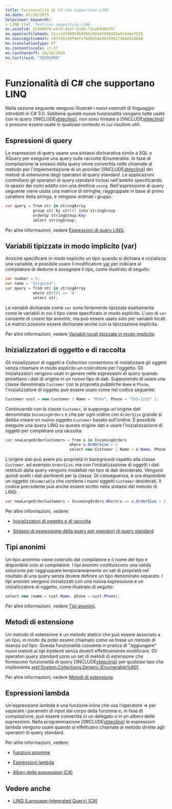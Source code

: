 ```yaml
---
title: Funzionalità di C# che supportano LINQ
ms.date: 07/20/2015
helpviewer_keywords:
- LINQ [C#], features supporting LINQ
ms.assetid: 524b0078-ebfd-45a7-b390-f2ceb9d84797
ms.openlocfilehash: 51cc24fd8054b87b6c92a02450420a9c4abef525
ms.sourcegitcommit: c93fd5139f9efcf6db514e3474301738a6d1d649
ms.translationtype: HT
ms.contentlocale: it-IT
ms.lasthandoff: 10/28/2018
ms.locfileid: "50191090"
---
```

# <a name="c-features-that-support-linq"></a>Funzionalità di C# che supportano LINQ
Nella sezione seguente vengono illustrati i nuovi costrutti di linguaggio introdotti in C# 3.0. Sebbene queste nuove funzionalità vengano tutte usate con le query [!INCLUDE[vbteclinq](~/includes/vbteclinq-md.md)], non sono limitate a [!INCLUDE[vbteclinq](~/includes/vbteclinq-md.md)] e possono essere usate in qualsiasi contesto in cui risultino utili.  
  
## <a name="query-expressions"></a>Espressioni di query  
 Le espressioni di query usano una sintassi dichiarativa simile a SQL o XQuery per eseguire una query sulle raccolte IEnumerable. In fase di compilazione la sintassi della query viene convertita nelle chiamate al metodo per l'implementazione di un provider [!INCLUDE[vbteclinq](~/includes/vbteclinq-md.md)] dei metodi di estensione degli operatori di query standard. Le applicazioni controllano gli operatori di query standard inclusi nell'ambito specificando lo spazio dei nomi adatto con una direttiva `using`. Nell'espressione di query seguente viene usata una matrice di stringhe, raggruppate in base al primo carattere della stringa, e vengono ordinati i gruppi.  
  
```csharp  
var query = from str in stringArray  
            group str by str[0] into stringGroup  
            orderby stringGroup.Key  
            select stringGroup;  
```  
  
 Per altre informazioni, vedere [Espressioni di query LINQ](../../../../csharp/programming-guide/linq-query-expressions/index.md).  
  
## <a name="implicitly-typed-variables-var"></a>Variabili tipizzate in modo implicito (var)  
 Anziché specificare in modo esplicito un tipo quando si dichiara e inizializza una variabile, è possibile usare il modificatore [var](../../../../csharp/language-reference/keywords/var.md) per indicare al compilatore di dedurre e assegnare il tipo, come illustrato di seguito:  
  
```csharp  
var number = 5;  
var name = "Virginia";  
var query = from str in stringArray  
            where str[0] == 'm'  
            select str;  
```  
  
 Le variabili dichiarate come `var` sono fortemente tipizzate esattamente come le variabili in cui il tipo viene specificato in modo esplicito. L'uso di `var` consente di creare tipi anonimi, ma può essere usato solo per variabili locali. Le matrici possono essere dichiarate anche con la tipizzazione implicita.  
  
 Per altre informazioni, vedere [Variabili locali tipizzate in modo implicito](../../../../csharp/programming-guide/classes-and-structs/implicitly-typed-local-variables.md).  
  
## <a name="object-and-collection-initializers"></a>Inizializzatori di oggetto e di raccolta  
 Gli inizializzatori di oggetti e Collection consentono di inizializzare gli oggetti senza chiamare in modo esplicito un costruttore per l'oggetto. Gli inizializzatori vengono usati in genere nelle espressioni di query quando proiettano i dati di origine in un nuovo tipo di dati. Supponendo di usare una classe denominata `Customer` con le proprietà pubbliche `Name` e `Phone`, l'inizializzatore di oggetto può essere usato come nel codice seguente:  
  
```csharp  
Customer cust = new Customer { Name = "Mike", Phone = "555-1212" };  
```  
Continuando con la classe `Customer`, si supponga un'origine dati denominata `IncomingOrders` e che per ogni ordine con `OrderSize` grande si debba creare un nuovo oggetto `Customer` basato sull'ordine. È possibile eseguire una query LINQ su questa origine dati e usare l'inizializzazione di oggetti per completare una raccolta:
```csharp
var newLargeOrderCustomers = from o in IncomingOrders
                            where o.OrderSize > 5
                            select new Customer { Name = o.Name, Phone = o.Phone };
```
L'origine dati può avere più proprietà in background rispetto alla classe `Customer`, ad esempio `OrderSize`, ma con l'inizializzazione di oggetti i dati restituiti dalla query vengono modellati nel tipo di dati desiderato. Vengono quindi scelti i dati pertinenti per la classe. Di conseguenza, è ora disponibile un oggetto `IEnumerable` che contiene i nuovi oggetti `Customer` desiderati. Il codice precedente può anche essere scritto nella sintassi del metodo di LINQ:
```csharp
var newLargeOrderCustomers = IncomingOrders.Where(x => x.OrderSize > 5).Select(y => new Customer { Name = y.Name, Phone = y.Phone });
```
 Per altre informazioni, vedere:
 
 - [Inizializzatori di oggetto e di raccolta](../../../../csharp/programming-guide/classes-and-structs/object-and-collection-initializers.md)

 - [Sintassi di espressione della query per operatori di query standard](../../../../csharp/programming-guide/concepts/linq/query-expression-syntax-for-standard-query-operators.md)

## <a name="anonymous-types"></a>Tipi anonimi  
 Un tipo anonimo viene costruito dal compilatore e il nome del tipo è disponibile solo al compilatore. I tipi anonimi costituiscono una valida soluzione per raggruppare temporaneamente un set di proprietà nel risultato di una query senza dovere definire un tipo denominato separato. I tipi anonimi vengono inizializzati con una nuova espressione e un inizializzatore di oggetto, come illustrato di seguito:  
  
```csharp
select new {name = cust.Name, phone = cust.Phone};  
```  
  
 Per altre informazioni, vedere [Tipi anonimi](../../../../csharp/programming-guide/classes-and-structs/anonymous-types.md).  
  
## <a name="extension-methods"></a>Metodi di estensione  
 Un metodo di estensione è un metodo statico che può essere associato a un tipo, in modo da poter essere chiamato come se fosse un metodo di istanza sul tipo. Questa funzionalità consente in pratica di "aggiungere" nuovi metodi ai tipi esistenti senza doverli effettivamente modificare. Gli operatori query standard sono un set di metodi di estensione che forniscono funzionalità di query [!INCLUDE[vbteclinq](~/includes/vbteclinq-md.md)] per qualsiasi tipo che implementa <xref:System.Collections.Generic.IEnumerable%601>.  
  
 Per altre informazioni, vedere [Metodi di estensione](../../../../csharp/programming-guide/classes-and-structs/extension-methods.md).  
  
## <a name="lambda-expressions"></a>Espressioni lambda  
 Un'espressione lambda è una funzione inline che usa l'operatore => per separare i parametri di input dal corpo della funzione e, in fase di compilazione, può essere convertita in un delegato o in un albero delle espressioni. Nella programmazione [!INCLUDE[vbteclinq](~/includes/vbteclinq-md.md)] le espressioni lambda vengono usate quando si effettuano chiamate al metodo dirette agli operatori di query standard.  
  
 Per altre informazioni, vedere:  
  
-   [Funzioni anonime](../../../../csharp/programming-guide/statements-expressions-operators/anonymous-functions.md)  
  
-   [Espressioni lambda](../../../../csharp/programming-guide/statements-expressions-operators/lambda-expressions.md)  
  
-   [Alberi delle espressioni (C#)](../../../../csharp/programming-guide/concepts/expression-trees/index.md)  
   
## <a name="see-also"></a>Vedere anche

- [LINQ (Language-Integrated Query) (C#)](../../../../csharp/programming-guide/concepts/linq/index.md)

